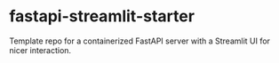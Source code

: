 # fastapi-streamlit-starter
Template repo for a containerized FastAPI server with a Streamlit UI for nicer interaction.
